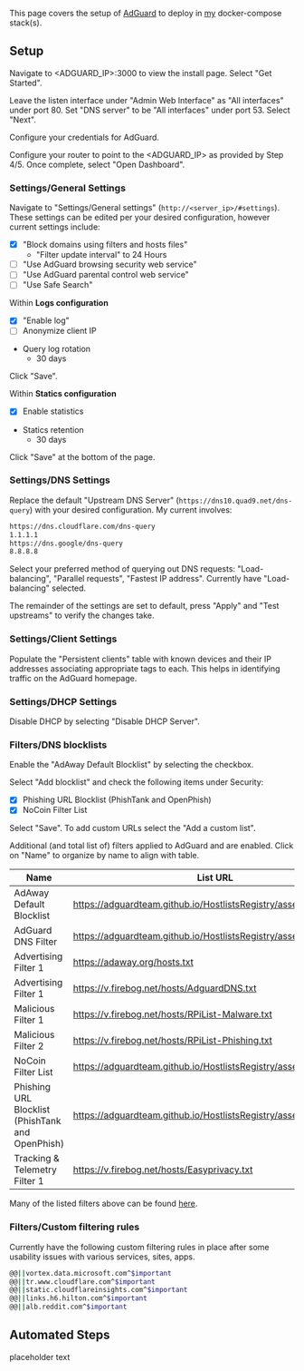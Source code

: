 This page covers the setup of [AdGuard](https://github.com/AdguardTeam/AdGuardHome/wiki/Docker) to deploy in [my](https://github.com/adamzvolanek/DevRack/blob/main/docker-compose/core/adguard.yaml) docker-compose stack(s).

## Setup

Navigate to <ADGUARD_IP>:3000 to view the install page. Select "Get Started".

Leave the listen interface under "Admin Web Interface" as "All interfaces" under port 80. Set "DNS server" to be "All interfaces" under port 53. Select "Next".

Configure your credentials for AdGuard.

Configure your router to point to the <ADGUARD_IP> as provided by Step 4/5. Once complete, select "Open Dashboard".

### Settings/General Settings

Navigate to "Settings/General settings" (`http://<server_ip>/#settings`). These settings can be edited per your desired configuration, however current settings include:

- [X] "Block domains using filters and hosts files"
  - "Filter update interval" to 24 Hours
- [ ] "Use AdGuard browsing security web service"
- [ ] "Use AdGuard parental control web service"
- [ ] "Use Safe Search"

Within **Logs configuration**

- [X] "Enable log"
- [ ] Anonymize client IP
- Query log rotation
  - 30 days

Click "Save".

Within **Statics configuration**

- [X] Enable statistics
- Statics retention
  - 30 days

Click "Save" at the bottom of the page.

### Settings/DNS Settings

Replace the default "Upstream DNS Server" (`https://dns10.quad9.net/dns-query`) with your desired configuration. My current involves:

```bash
https://dns.cloudflare.com/dns-query
1.1.1.1
https://dns.google/dns-query
8.8.8.8
```

Select your preferred method of querying out DNS requests: "Load-balancing", "Parallel requests", "Fastest IP address". Currently have "Load-balancing" selected.

The remainder of the settings are set to default, press "Apply" and "Test upstreams" to verify the changes take.

### Settings/Client Settings

Populate the "Persistent clients" table with known devices and their IP addresses associating appropriate tags to each. This helps in identifying traffic on the AdGuard homepage.

### Settings/DHCP Settings

Disable DHCP by selecting "Disable DHCP Server".

### Filters/DNS blocklists

Enable the "AdAway Default Blocklist" by selecting the checkbox.

Select "Add blocklist" and check the following items under Security:

- [X] Phishing URL Blocklist (PhishTank and OpenPhish)
- [X] NoCoin Filter List

Select "Save". To add custom URLs select the "Add a custom list".

Additional (and total list of) filters applied to AdGuard and are enabled. Click on "Name" to organize by name to align with table.

| Name | List URL |
| ----------- | ----------- |
| AdAway Default Blocklist  | https://adguardteam.github.io/HostlistsRegistry/assets/filter_2.txt |
| AdGuard DNS Filter | https://adguardteam.github.io/HostlistsRegistry/assets/filter_1.txt |
| Advertising Filter  1 | https://adaway.org/hosts.txt |
| Advertising Filter 1 | https://v.firebog.net/hosts/AdguardDNS.txt |
| Malicious Filter 1 | https://v.firebog.net/hosts/RPiList-Malware.txt |
| Malicious Filter 2 | https://v.firebog.net/hosts/RPiList-Phishing.txt |
| NoCoin Filter List | https://adguardteam.github.io/HostlistsRegistry/assets/filter_8.txt |
| Phishing URL Blocklist (PhishTank and OpenPhish) | https://adguardteam.github.io/HostlistsRegistry/assets/filter_30.txt |
| Tracking & Telemetry Filter 1 | https://v.firebog.net/hosts/Easyprivacy.txt |

Many of the listed filters above can be found [here](https://firebog.net/).

### Filters/Custom filtering rules

Currently have the following custom filtering rules in place after some usability issues with various services, sites, apps.

```bash
@@||vortex.data.microsoft.com^$important
@@||tr.www.cloudflare.com^$important
@@||static.cloudflareinsights.com^$important
@@||links.h6.hilton.com^$important
@@||alb.reddit.com^$important
```

## Automated Steps

placeholder text
